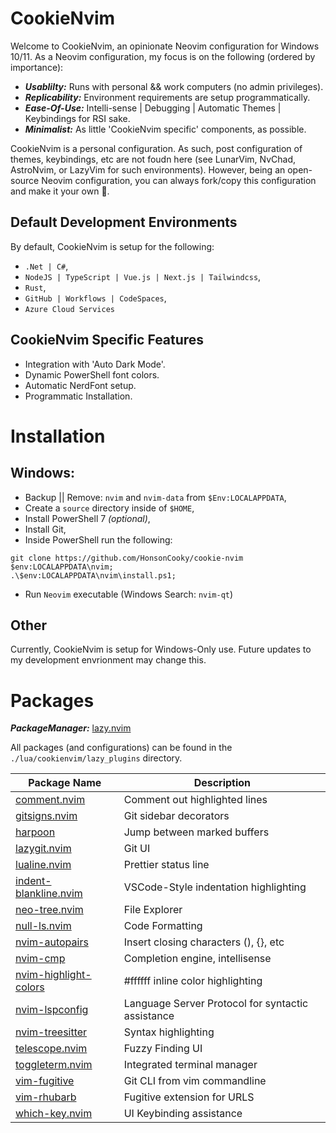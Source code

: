# CookieNvim

Welcome to CookieNvim, an opinionate Neovim configuration for Windows 10/11. As a Neovim configuration, my focus is on
the following (ordered by importance):

- **_Usablilty:_** Runs with personal && work computers (no admin privileges).
- **_Replicability:_** Environment requirements are setup programmatically.
- **_Ease-Of-Use:_** Intelli-sense | Debugging | Automatic Themes | Keybindings for RSI sake.
- **_Minimalist:_** As little 'CookieNvim specific' components, as possible.

CookieNvim is a personal configuration. As such, post configuration of themes, keybindings, etc are not foudn here (see
LunarVim, NvChad, AstroNvim, or LazyVim for such environments). However, being an open-source Neovim configuration, you
can always fork/copy this configuration and make it your own 🙂.

## Default Development Environments

By default, CookieNvim is setup for the following:

- `.Net | C#`,
- `NodeJS | TypeScript | Vue.js | Next.js | Tailwindcss`,
- `Rust`,
- `GitHub | Workflows | CodeSpaces`,
- `Azure Cloud Services`

## CookieNvim Specific Features

- Integration with 'Auto Dark Mode'.
- Dynamic PowerShell font colors.
- Automatic NerdFont setup.
- Programmatic Installation.

# Installation

## Windows:

- Backup || Remove: `nvim` and `nvim-data` from `$Env:LOCALAPPDATA`,
- Create a `source` directory inside of `$HOME`,
- Install PowerShell 7 _(optional)_,
- Install Git,
- Inside PowerShell run the following:

```
git clone https://github.com/HonsonCooky/cookie-nvim $env:LOCALAPPDATA\nvim;
.\$env:LOCALAPPDATA\nvim\install.ps1;
```

- Run `Neovim` executable (Windows Search: `nvim-qt`)

## Other

Currently, CookieNvim is setup for Windows-Only use. Future updates to my development envrionment may change this.

# Packages

**_PackageManager:_** [lazy.nvim](https://github.com/folke/lazy.nvim)

All packages (and configurations) can be found in the `./lua/cookienvim/lazy_plugins` directory.

| Package Name                        | Description                                       |
| ----------------------------------- | ------------------------------------------------- |
| [comment.nvim][comment]             | Comment out highlighted lines                     |
| [gitsigns.nvim][gitsigns]           | Git sidebar decorators                            |
| [harpoon][harpoon]                  | Jump between marked buffers                       |
| [lazygit.nvim][lazygit]             | Git UI                                            |
| [lualine.nvim][lualine]             | Prettier status line                              |
| [indent-blankline.nvim][indent]     | VSCode-Style indentation highlighting             |
| [neo-tree.nvim][neotree]            | File Explorer                                     |
| [null-ls.nvim][nullls]              | Code Formatting                                   |
| [nvim-autopairs][autopairs]         | Insert closing characters (), {}, etc             |
| [nvim-cmp][autocomplete]            | Completion engine, intellisense                   |
| [nvim-highlight-colors][highlights] | #ffffff inline color highlighting                 |
| [nvim-lspconfig][lspconfig]         | Language Server Protocol for syntactic assistance |
| [nvim-treesitter][treesitter]       | Syntax highlighting                               |
| [telescope.nvim][telescope]         | Fuzzy Finding UI                                  |
| [toggleterm.nvim][toggleterm]       | Integrated terminal manager                       |
| [vim-fugitive][fugitive]            | Git CLI from vim commandline                      |
| [vim-rhubarb][rhubarb]              | Fugitive extension for URLS                       |
| [which-key.nvim][whichkey]          | UI Keybinding assistance                          |

[autopairs]: https://github.com/windwp/nvim-autopairs
[autocomplete]: https://github.com/hrsh7th/nvim-cmp
[comment]: https://github.com/numToStr/Comment.nvim
[fugitive]: https://github.com/tpope/vim-fugitive
[gitsigns]: https://github.com/lewis6991/gitsigns.nvim
[harpoon]: https://github.com/ThePrimeagen/harpoon
[highlights]: https://github.com/brenoprata10/nvim-highlight-colors
[indent]: https://github.com/lukas-reineke/indent-blankline.nvim
[lazygit]: https://github.com/kdheepak/lazygit.nvim
[lspconfig]: https://github.com/neovim/nvim-lspconfig
[lualine]: https://github.com/nvim-lualine/lualine.nvim
[neotree]: https://github.com/nvim-neo-tree/neo-tree.nvim
[nullls]: https://github.com/jose-elias-alvarez/null-ls.nvim
[rhubarb]: https://github.com/tpope/vim-rhubarb
[telescope]: https://github.com/nvim-telescope/telescope.nvim
[toggleterm]: https://github.com/akinsho/toggleterm.nvim
[treesitter]: https://github.com/nvim-treesitter/nvim-treesitter
[whichkey]: https://github.com/folke/which-key.nvim
